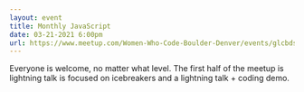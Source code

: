 ```yaml
---
layout: event
title: Monthly JavaScript
date: 03-21-2021 6:00pm
url: https://www.meetup.com/Women-Who-Code-Boulder-Denver/events/glcbdsyccfbcb/
---
```

Everyone is welcome, no matter what level. The first half of the meetup is lightning talk is focused on icebreakers and a lightning talk + coding demo.